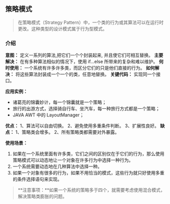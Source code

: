 ## 策略模式

> 在策略模式（Strategy Pattern）中，一个类的行为或其算法可以在运行时更改。这种类型的设计模式属于行为型模式。

### 介绍
**意图：** 定义一系列的算法,把它们一个个封装起来, 并且使它们可相互替换。
**主要解决：** 在有多种算法相似的情况下，使用 if...else 所带来的复杂和难以维护。
**何时使用：** 一个系统有许多许多类，而区分它们的只是他们直接的行为。
**如何解决：** 将这些算法封装成一个一个的类，任意地替换。
**关键代码：** 实现同一个接口。

**应用实例：** 

- 诸葛亮的锦囊妙计，每一个锦囊就是一个策略；
- 旅行的出游方式，选择骑自行车、坐汽车，每一种旅行方式都是一个策略；
- JAVA AWT 中的 LayoutManager；

**优点：** 1、算法可以自由切换。 2、避免使用多重条件判断。 3、扩展性良好。
**缺点：** 1、策略类会增多。 2、所有策略类都需要对外暴露。

**使用场景：** 

1. 如果在一个系统里面有许多类，它们之间的区别仅在于它们的行为，那么使用策略模式可以动态地让一个对象在许多行为中选择一种行为。
2. 一个系统需要动态地在几种算法中选择一种。
3.  如果一个对象有很多的行为，如果不用恰当的模式，这些行为就只好使用多重的条件选择语句来实现。

> **注意事项：**如果一个系统的策略多于四个，就需要考虑使用混合模式，解决策略类膨胀的问题。